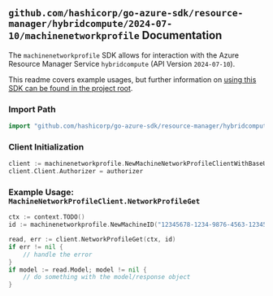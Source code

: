 
## `github.com/hashicorp/go-azure-sdk/resource-manager/hybridcompute/2024-07-10/machinenetworkprofile` Documentation

The `machinenetworkprofile` SDK allows for interaction with the Azure Resource Manager Service `hybridcompute` (API Version `2024-07-10`).

This readme covers example usages, but further information on [using this SDK can be found in the project root](https://github.com/hashicorp/go-azure-sdk/tree/main/docs).

### Import Path

```go
import "github.com/hashicorp/go-azure-sdk/resource-manager/hybridcompute/2024-07-10/machinenetworkprofile"
```


### Client Initialization

```go
client := machinenetworkprofile.NewMachineNetworkProfileClientWithBaseURI("https://management.azure.com")
client.Client.Authorizer = authorizer
```


### Example Usage: `MachineNetworkProfileClient.NetworkProfileGet`

```go
ctx := context.TODO()
id := machinenetworkprofile.NewMachineID("12345678-1234-9876-4563-123456789012", "example-resource-group", "machineValue")

read, err := client.NetworkProfileGet(ctx, id)
if err != nil {
	// handle the error
}
if model := read.Model; model != nil {
	// do something with the model/response object
}
```
